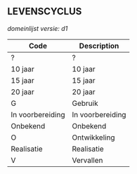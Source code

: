 ## LEVENSCYCLUS

*domeinlijst versie: d1* 

 |Code |Description	|
|	---	|	---	|
| ? | ? |
| 10 jaar | 10 jaar |
| 15 jaar | 15 jaar |
| 20 jaar | 20 jaar |
| G | Gebruik |
| In voorbereiding | In voorbereiding |
| Onbekend | Onbekend |
| O | Ontwikkeling |
| Realisatie | Realisatie |
| V | Vervallen |

